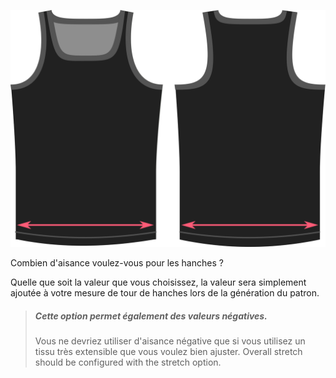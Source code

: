 ![L'option d'aisance des hanches sur Aaron](./hipsease.svg)

Combien d'aisance voulez-vous pour les hanches ?

Quelle que soit la valeur que vous choisissez, la valeur sera simplement ajoutée à votre mesure de tour de hanches lors de la génération du patron.

> ##### Cette option permet également des valeurs négatives.
> 
> Vous ne devriez utiliser d'aisance négative que si vous utilisez un tissu très extensible que vous voulez bien ajuster. Overall stretch should be configured with the stretch option.
